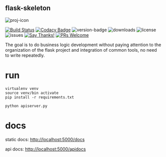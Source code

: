 flask-skeleton
--------------
![proj-icon](https://raw.githubusercontent.com/axiaoxin/flask-skeleton/master/app/static/img/favicon.ico)

[![Build Status](https://travis-ci.org/axiaoxin/flask-skeleton.svg?branch=master)](https://travis-ci.org/axiaoxin/flask-skeleton)
[![Codacy Badge](https://api.codacy.com/project/badge/Grade/1021dd91bdf54db797485cb1ac6f2cb9)](https://app.codacy.com/app/axiaoxin/flask-skeleton?utm_source=github.com&utm_medium=referral&utm_content=axiaoxin/flask-skeleton&utm_campaign=Badge_Grade_Dashboard)
![version-badge](https://img.shields.io/github/release/axiaoxin/flask-skeleton.svg)
![downloads](https://img.shields.io/github/downloads/axiaoxin/flask-skeleton/total.svg)
![license](https://img.shields.io/github/license/axiaoxin/flask-skeleton.svg)
![issues](https://img.shields.io/github/issues/axiaoxin/flask-skeleton.svg)
[![Say Thanks!](https://img.shields.io/badge/Say%20Thanks-!-1EAEDB.svg)](https://saythanks.io/to/axiaoxin)
[![PRs Welcome](https://img.shields.io/badge/PRs-welcome-brightgreen.svg)](https://github.com/axiaoxin/flask-skeleton/pulls)


The goal is to do business logic development without paying attention to the organization of the flask project
and integration of common tools, no need to write repeatedly.


# run

    virtualenv venv
    source venv/bin activate
    pip install -r requirements.txt

    python apiserver.py

# docs

static docs: <http://localhost:5000/docs>

api docs: <http://localhost:5000/apidocs>
